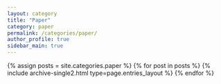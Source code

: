 ```yaml
---
layout: category
title: "Paper"
category: paper
permalink: /categories/paper/
author_profile: true
sidebar_main: true
---
```


{% assign posts = site.categories.paper %}
{% for post in posts %} {% include archive-single2.html type=page.entries_layout %} {% endfor %}